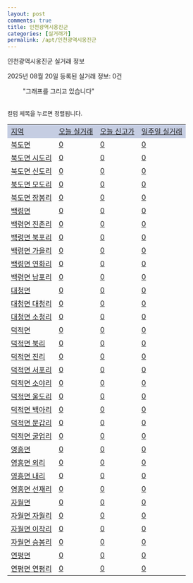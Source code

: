 ```yaml
---
layout: post
comments: true
title: 인천광역시옹진군
categories: [실거래가]
permalink: /apt/인천광역시옹진군
---
```


인천광역시옹진군 실거래 정보

2025년 08월 20일 등록된 실거래 정보: 0건

<!--<script async src="https://pagead2.googlesyndication.com/pagead/js/adsbygoogle.js?client=ca-pub-3485438051770037"
 crossorigin="anonymous"></script>-->

<script type="text/javascript">
  google.charts.load('current', {'packages':['corechart']});
  google.charts.setOnLoadCallback(drawChart);

  function drawChart() {
    var data = google.visualization.arrayToDataTable([['거래일', '매매', '전월세', '전매']]);

    var options = {
      title: '최근 1년간 유형별 거래량 추이',
      legend: { position: 'bottom' }
    };

    setTimeout(function() {
        var chart = new google.visualization.LineChart(document.getElementById('columnchart_material'));
        chart.draw(data, (options));
        document.getElementById('loading').style.display = 'none';
        var dayLabel = (new Date()).getDay();
        if (dayLabel < 2) {
            sorttable.innerSortFunction.apply(document.getElementById('week'), []);
            sorttable.innerSortFunction.apply(document.getElementById('week'), []);        
        }
        else {
            sorttable.innerSortFunction.apply(document.getElementById('today'), []);
            sorttable.innerSortFunction.apply(document.getElementById('today'), []);
        }
    }, 200);

  }
</script>

<div id="loading" style="z-index:20; display: block; margin-left: 35px">"그래프를 그리고 있습니다"</div>
<div id="columnchart_material" style="width: 95%; margin-left: -35px; display: block"></div>
<!--<div style="width: 95%; margin-left: -35px; display: block">
      <script async src="https://pagead2.googlesyndication.com/pagead/js/adsbygoogle.js?client=ca-pub-3485438051770037"
          crossorigin="anonymous"></script>
      <ins class="adsbygoogle"
          style="display:block"
          data-ad-format="fluid"
          data-ad-layout-key="-fb+5w+4e-db+86"
          data-ad-client="ca-pub-3485438051770037"
          data-ad-slot="1827090281"></ins>
      <script>
          (adsbygoogle = window.adsbygoogle || []).push({});
      </script>
</div>-->
<br>

<font size='small' style='font-size: small;'>컬럼 제목을 누르면 정렬됩니다.</font>
<table class="sortable">
  <tr style='background-color: rgba(114, 132, 186,0.4);'>
    <td id="region"><a href="#">지역</a></td>
    <td id="today"><a href="#">오늘 실거래</a></td>
    <td id="today_new"><a href="#">오늘 신고가</a></td>
    <td id="week"><a href="#">일주일 실거래</a></td>
  </tr>

  
  <tr class="item">
    <td><a href="인천광역시옹진군북도면">북도면</a></td>
    <td><a href="인천광역시옹진군북도면">0</a></td>
    <td><a href="인천광역시옹진군북도면">0</a></td>
    <td><a href="인천광역시옹진군북도면">0</a></td>
  </tr>
    

  <tr class="item">
    <td><a href="인천광역시옹진군북도면시도리">북도면 시도리</a></td>
    <td><a href="인천광역시옹진군북도면시도리">0</a></td>
    <td><a href="인천광역시옹진군북도면시도리">0</a></td>
    <td><a href="인천광역시옹진군북도면시도리">0</a></td>
  </tr>
    

  <tr class="item">
    <td><a href="인천광역시옹진군북도면신도리">북도면 신도리</a></td>
    <td><a href="인천광역시옹진군북도면신도리">0</a></td>
    <td><a href="인천광역시옹진군북도면신도리">0</a></td>
    <td><a href="인천광역시옹진군북도면신도리">0</a></td>
  </tr>
    

  <tr class="item">
    <td><a href="인천광역시옹진군북도면모도리">북도면 모도리</a></td>
    <td><a href="인천광역시옹진군북도면모도리">0</a></td>
    <td><a href="인천광역시옹진군북도면모도리">0</a></td>
    <td><a href="인천광역시옹진군북도면모도리">0</a></td>
  </tr>
    

  <tr class="item">
    <td><a href="인천광역시옹진군북도면장봉리">북도면 장봉리</a></td>
    <td><a href="인천광역시옹진군북도면장봉리">0</a></td>
    <td><a href="인천광역시옹진군북도면장봉리">0</a></td>
    <td><a href="인천광역시옹진군북도면장봉리">0</a></td>
  </tr>
    

  <tr class="item">
    <td><a href="인천광역시옹진군백령면">백령면</a></td>
    <td><a href="인천광역시옹진군백령면">0</a></td>
    <td><a href="인천광역시옹진군백령면">0</a></td>
    <td><a href="인천광역시옹진군백령면">0</a></td>
  </tr>
    

  <tr class="item">
    <td><a href="인천광역시옹진군백령면진촌리">백령면 진촌리</a></td>
    <td><a href="인천광역시옹진군백령면진촌리">0</a></td>
    <td><a href="인천광역시옹진군백령면진촌리">0</a></td>
    <td><a href="인천광역시옹진군백령면진촌리">0</a></td>
  </tr>
    

  <tr class="item">
    <td><a href="인천광역시옹진군백령면북포리">백령면 북포리</a></td>
    <td><a href="인천광역시옹진군백령면북포리">0</a></td>
    <td><a href="인천광역시옹진군백령면북포리">0</a></td>
    <td><a href="인천광역시옹진군백령면북포리">0</a></td>
  </tr>
    

  <tr class="item">
    <td><a href="인천광역시옹진군백령면가을리">백령면 가을리</a></td>
    <td><a href="인천광역시옹진군백령면가을리">0</a></td>
    <td><a href="인천광역시옹진군백령면가을리">0</a></td>
    <td><a href="인천광역시옹진군백령면가을리">0</a></td>
  </tr>
    

  <tr class="item">
    <td><a href="인천광역시옹진군백령면연화리">백령면 연화리</a></td>
    <td><a href="인천광역시옹진군백령면연화리">0</a></td>
    <td><a href="인천광역시옹진군백령면연화리">0</a></td>
    <td><a href="인천광역시옹진군백령면연화리">0</a></td>
  </tr>
    

  <tr class="item">
    <td><a href="인천광역시옹진군백령면남포리">백령면 남포리</a></td>
    <td><a href="인천광역시옹진군백령면남포리">0</a></td>
    <td><a href="인천광역시옹진군백령면남포리">0</a></td>
    <td><a href="인천광역시옹진군백령면남포리">0</a></td>
  </tr>
    

  <tr class="item">
    <td><a href="인천광역시옹진군대청면">대청면</a></td>
    <td><a href="인천광역시옹진군대청면">0</a></td>
    <td><a href="인천광역시옹진군대청면">0</a></td>
    <td><a href="인천광역시옹진군대청면">0</a></td>
  </tr>
    

  <tr class="item">
    <td><a href="인천광역시옹진군대청면대청리">대청면 대청리</a></td>
    <td><a href="인천광역시옹진군대청면대청리">0</a></td>
    <td><a href="인천광역시옹진군대청면대청리">0</a></td>
    <td><a href="인천광역시옹진군대청면대청리">0</a></td>
  </tr>
    

  <tr class="item">
    <td><a href="인천광역시옹진군대청면소청리">대청면 소청리</a></td>
    <td><a href="인천광역시옹진군대청면소청리">0</a></td>
    <td><a href="인천광역시옹진군대청면소청리">0</a></td>
    <td><a href="인천광역시옹진군대청면소청리">0</a></td>
  </tr>
    

  <tr class="item">
    <td><a href="인천광역시옹진군덕적면">덕적면</a></td>
    <td><a href="인천광역시옹진군덕적면">0</a></td>
    <td><a href="인천광역시옹진군덕적면">0</a></td>
    <td><a href="인천광역시옹진군덕적면">0</a></td>
  </tr>
    

  <tr class="item">
    <td><a href="인천광역시옹진군덕적면북리">덕적면 북리</a></td>
    <td><a href="인천광역시옹진군덕적면북리">0</a></td>
    <td><a href="인천광역시옹진군덕적면북리">0</a></td>
    <td><a href="인천광역시옹진군덕적면북리">0</a></td>
  </tr>
    

  <tr class="item">
    <td><a href="인천광역시옹진군덕적면진리">덕적면 진리</a></td>
    <td><a href="인천광역시옹진군덕적면진리">0</a></td>
    <td><a href="인천광역시옹진군덕적면진리">0</a></td>
    <td><a href="인천광역시옹진군덕적면진리">0</a></td>
  </tr>
    

  <tr class="item">
    <td><a href="인천광역시옹진군덕적면서포리">덕적면 서포리</a></td>
    <td><a href="인천광역시옹진군덕적면서포리">0</a></td>
    <td><a href="인천광역시옹진군덕적면서포리">0</a></td>
    <td><a href="인천광역시옹진군덕적면서포리">0</a></td>
  </tr>
    

  <tr class="item">
    <td><a href="인천광역시옹진군덕적면소야리">덕적면 소야리</a></td>
    <td><a href="인천광역시옹진군덕적면소야리">0</a></td>
    <td><a href="인천광역시옹진군덕적면소야리">0</a></td>
    <td><a href="인천광역시옹진군덕적면소야리">0</a></td>
  </tr>
    

  <tr class="item">
    <td><a href="인천광역시옹진군덕적면울도리">덕적면 울도리</a></td>
    <td><a href="인천광역시옹진군덕적면울도리">0</a></td>
    <td><a href="인천광역시옹진군덕적면울도리">0</a></td>
    <td><a href="인천광역시옹진군덕적면울도리">0</a></td>
  </tr>
    

  <tr class="item">
    <td><a href="인천광역시옹진군덕적면백아리">덕적면 백아리</a></td>
    <td><a href="인천광역시옹진군덕적면백아리">0</a></td>
    <td><a href="인천광역시옹진군덕적면백아리">0</a></td>
    <td><a href="인천광역시옹진군덕적면백아리">0</a></td>
  </tr>
    

  <tr class="item">
    <td><a href="인천광역시옹진군덕적면문갑리">덕적면 문갑리</a></td>
    <td><a href="인천광역시옹진군덕적면문갑리">0</a></td>
    <td><a href="인천광역시옹진군덕적면문갑리">0</a></td>
    <td><a href="인천광역시옹진군덕적면문갑리">0</a></td>
  </tr>
    

  <tr class="item">
    <td><a href="인천광역시옹진군덕적면굴업리">덕적면 굴업리</a></td>
    <td><a href="인천광역시옹진군덕적면굴업리">0</a></td>
    <td><a href="인천광역시옹진군덕적면굴업리">0</a></td>
    <td><a href="인천광역시옹진군덕적면굴업리">0</a></td>
  </tr>
    

  <tr class="item">
    <td><a href="인천광역시옹진군영흥면">영흥면</a></td>
    <td><a href="인천광역시옹진군영흥면">0</a></td>
    <td><a href="인천광역시옹진군영흥면">0</a></td>
    <td><a href="인천광역시옹진군영흥면">0</a></td>
  </tr>
    

  <tr class="item">
    <td><a href="인천광역시옹진군영흥면외리">영흥면 외리</a></td>
    <td><a href="인천광역시옹진군영흥면외리">0</a></td>
    <td><a href="인천광역시옹진군영흥면외리">0</a></td>
    <td><a href="인천광역시옹진군영흥면외리">0</a></td>
  </tr>
    

  <tr class="item">
    <td><a href="인천광역시옹진군영흥면내리">영흥면 내리</a></td>
    <td><a href="인천광역시옹진군영흥면내리">0</a></td>
    <td><a href="인천광역시옹진군영흥면내리">0</a></td>
    <td><a href="인천광역시옹진군영흥면내리">0</a></td>
  </tr>
    

  <tr class="item">
    <td><a href="인천광역시옹진군영흥면선재리">영흥면 선재리</a></td>
    <td><a href="인천광역시옹진군영흥면선재리">0</a></td>
    <td><a href="인천광역시옹진군영흥면선재리">0</a></td>
    <td><a href="인천광역시옹진군영흥면선재리">0</a></td>
  </tr>
    

  <tr class="item">
    <td><a href="인천광역시옹진군자월면">자월면</a></td>
    <td><a href="인천광역시옹진군자월면">0</a></td>
    <td><a href="인천광역시옹진군자월면">0</a></td>
    <td><a href="인천광역시옹진군자월면">0</a></td>
  </tr>
    

  <tr class="item">
    <td><a href="인천광역시옹진군자월면자월리">자월면 자월리</a></td>
    <td><a href="인천광역시옹진군자월면자월리">0</a></td>
    <td><a href="인천광역시옹진군자월면자월리">0</a></td>
    <td><a href="인천광역시옹진군자월면자월리">0</a></td>
  </tr>
    

  <tr class="item">
    <td><a href="인천광역시옹진군자월면이작리">자월면 이작리</a></td>
    <td><a href="인천광역시옹진군자월면이작리">0</a></td>
    <td><a href="인천광역시옹진군자월면이작리">0</a></td>
    <td><a href="인천광역시옹진군자월면이작리">0</a></td>
  </tr>
    

  <tr class="item">
    <td><a href="인천광역시옹진군자월면승봉리">자월면 승봉리</a></td>
    <td><a href="인천광역시옹진군자월면승봉리">0</a></td>
    <td><a href="인천광역시옹진군자월면승봉리">0</a></td>
    <td><a href="인천광역시옹진군자월면승봉리">0</a></td>
  </tr>
    

  <tr class="item">
    <td><a href="인천광역시옹진군연평면">연평면</a></td>
    <td><a href="인천광역시옹진군연평면">0</a></td>
    <td><a href="인천광역시옹진군연평면">0</a></td>
    <td><a href="인천광역시옹진군연평면">0</a></td>
  </tr>
    

  <tr class="item">
    <td><a href="인천광역시옹진군연평면연평리">연평면 연평리</a></td>
    <td><a href="인천광역시옹진군연평면연평리">0</a></td>
    <td><a href="인천광역시옹진군연평면연평리">0</a></td>
    <td><a href="인천광역시옹진군연평면연평리">0</a></td>
  </tr>
    


</table>


    
